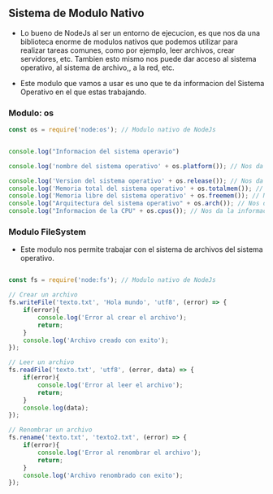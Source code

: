 ## Sistema de Modulo Nativo

- Lo bueno de NodeJs al ser un entorno de ejecucion, es que nos da una biblioteca enorme de modulos nativos que podemos utilizar para realizar tareas comunes, como por ejemplo, leer archivos, crear servidores, etc. Tambien esto mismo nos puede dar acceso al sistema operativo, al sistema de archivo,, a la red, etc.

- Este modulo que vamos a usar es uno que te da informacion del Sistema Operativo en el que estas trabajando.

### Modulo: os

```javascript
const os = require('node:os'); // Modulo nativo de NodeJs


console.log("Informacion del sistema operavio")

console.log('nombre del sistema operativo' + os.platform()); // Nos da el sistema operativo en el que estamos trabajando

console.log('Version del sistema operativo' + os.release()); // Nos da la version del sistema operativo
console.log('Memoria total del sistema operativo' + os.totalmem()); // Nos da la memoria total del sistema operativo
console.log('Memoria libre del sistema operativo' + os.freemem()); // Nos da la memoria libre del sistema operativo
console.log("Arquitectura del sistema operativo" + os.arch()); // Nos da la arquitectura del sistema operativo
console.log("Informacion de la CPU" + os.cpus()); // Nos da la informacion de la CPU

```


### Modulo FileSystem

- Este modulo nos permite trabajar con el sistema de archivos del sistema operativo.

```javascript

const fs = require('node:fs'); // Modulo nativo de NodeJs

// Crear un archivo
fs.writeFile('texto.txt', 'Hola mundo', 'utf8', (error) => {
    if(error){
        console.log('Error al crear el archivo');
        return;
    }
    console.log('Archivo creado con exito');
});

// Leer un archivo
fs.readFile('texto.txt', 'utf8', (error, data) => {
    if(error){
        console.log('Error al leer el archivo');
        return;
    }
    console.log(data);
});

// Renombrar un archivo
fs.rename('texto.txt', 'texto2.txt', (error) => {
    if(error){
        console.log('Error al renombrar el archivo');
        return;
    }
    console.log('Archivo renombrado con exito');
});

```